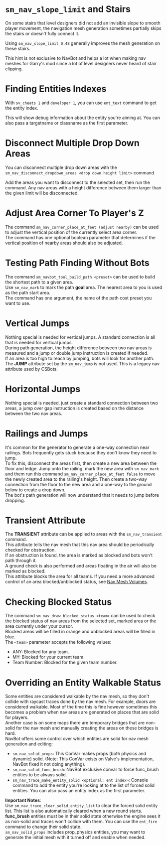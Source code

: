 # `sm_nav_slope_limit` and Stairs

On some stairs that level designers did not add an invisible slope to smooth player movement, the navigation mesh generation sometimes partially skips the stairs or doesn't fully connect it.

Using `sm_nav_slope_limit 0.48` generally improves the mesh generation on these stairs.

This hint is not exclusive to NavBot and helps a lot when making nav meshes for Garry's mod since a lot of level designers never heard of stair clipping.

# Finding Entities Indexes

With `sv_cheats 1` and `developer 1`, you can use `ent_text` command to get the entity index.

This will show debug information about the entity you're aiming at. You can also pass a targetname or classname as the first parameter.

# Disconnect Multiple Drop Down Areas

You can disconnect multiple drop down areas with the `sm_nav_disconnect_dropdown_areas <drop down height limit>` command.

Add the areas you want to disconnect to the selected set, then run the command. Any nav areas with a height difference between them larger than the given limit will be disconnected.

# Adjust Area Corner To Player's Z

The command `sm_nav_corner_place_at_feet (adjust nearby)` can be used to adjust the vertical position of the currently select area corner.    
The command has one optional boolean parameter that determines if the vertical position of nearby areas should also be adjusted.

# Testing Path Finding Without Bots

The command `sm_navbot_tool_build_path <preset>` can be used to build the shortest path to a given area.    
Use `sm_nav_mark` to mark the path **goal** area. The nearest area to you is used as the path start area.    
The command has one argument, the name of the path cost preset you want to use.

# Vertical Jumps

Nothing special is needed for vertical jumps. A standard connection is all that is needed for vertical jumps.    
During path generation, the height difference between two nav areas is measured and a jump or double jump instruction is created if needed.    
If an area is too high to reach by jumping, bots will look for another path.    
The **JUMP** attribute set by the `sm_nav_jump` is not used. This is a legacy nav attribute used by CSBots.    

# Horizontal Jumps

Nothing special is needed, just create a standard connection between two areas, a jump over gap instruction is created based on the distance between the two nav areas.

# Railings and Jumps

It's common for the generator to generate a one-way connection near railings. Bots frequently gets stuck because they don't know they need to jump.    
To fix this, disconnect the areas first, then create a new area between the floor and ledge. Jump onto the railing, mark the new area with `sm_nav_mark` and them run this command `sm_nav_corner_place_at_feet false` to move the newly created area to the railing's height. Then create a two-way connection from the floor to the new area and a one-way to the ground below to create a drop down.    
The bot's path generation will now understand that it needs to jump before dropping.

# Transient Attribute

The **TRANSIENT** attribute can be applied to areas with the `sm_nav_transient` command.    
This attribute tells the nav mesh that this nav area should be periodically checked for obstruction.    
If an obstruction is found, the area is marked as blocked and bots won't path through it.    
A ground check is also performed and areas floating in the air will also be marked as blocked.    
This attribute blocks the area for all teams. If you need a more advanced control of an area blocked/unblocked status, see [Nav Mesh Volumes].    

# Checking Blocked Status

The command `sm_nav_draw_blocked_status <team>` can be used to check the blocked status of nav areas from the selected set, marked area or the area currently under your cursor.    
Blocked areas will be filled in orange and unblocked areas will be filled in blue.    
The `<team>` parameter accepts the following values:    
* ANY: Blocked for any team.
* MY: Blocked for your current team.
* Team Number: Blocked for the given team number.

# Overriding an Entity Walkable Status

Some entities are considered walkable by the nav mesh, so they don't collide with raycast traces done by the nav mesh. For example, doors are considered walkable.
Most of the time this is fine however sometimes this becomes a problem when nav areas are generated on places that are solid for players.    
Another case is on some maps there are temporary bridges that are non-solid for the nav mesh and manually creating the areas on these bridges is hard.    
NavBot offers some control over which entities are solid for nav mesh generation and editing:

* `sm_nav_solid_props`: This ConVar makes props (both physics and dynamic) solid. (Note: This ConVar exists on Valve's implementation, NavBot fixed it not doing anything).
* `sm_nav_solid_func_brush`: NavBot exclusive convar to force func_brush entities to be always solid.
* `sm_nav_trace_make_entity_solid <optional: ent index>`: Console command to add the entity you're looking at to the list of forced solid entities. You can also pass an entity index as the first parameter.

**Important Notes**:    
Use `sm_nav_trace_clear_solid_entity_list` to clear the forced solid entity list. This list is also automatically cleared when a new round starts.    
**func_brush** entities must be in their solid state otherwise the engine sees it as non-solid and traces won't collide with them. You can use the `ent_fire` command to change their solid state.    
`sm_nav_solid_props` includes prop_physics entities, you may want to generate the initial mesh with it turned off and enable when needed.    


<!-- LINKS -->
[Nav Mesh Volumes]: NAVMESH_VOLUMES.md
